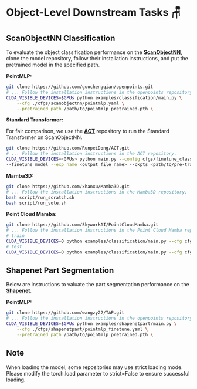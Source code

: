 # Object-Level Downstream Tasks 🪑


## ScanObjectNN Classification
To evaluate the object classification performance on the **[ScanObjectNN](https://hkust-vgd.github.io/scanobjectnn/)**, clone the model repository, follow their installation instructions, and put the pretrained model in the specified path.

**PointMLP:**
```bash
git clone https://github.com/guochengqian/openpoints.git
# ... Follow the installation instructions in the openpoints repository.
CUDA_VISIBLE_DEVICES=$GPUs python examples/classification/main.py \
    --cfg ./cfgs/scanobjectnn/pointmlp.yaml \
    --pretrained_path /path/to/pointmlp_pretrained.pth \
```

**Standard Transformer:**

For fair comparison, we use the **[ACT](https://github.com/RunpeiDong/ACT)** repository to run the Standard Transformer on ScanObjectNN.
```bash
git clone https://github.com/RunpeiDong/ACT.git
# ... Follow the installation instructions in the ACT repository.
CUDA_VISIBLE_DEVICES=<GPUs> python main.py --config cfgs/finetune_classification/full/finetune_scan_hardest.yaml \
--finetune_model --exp_name <output_file_name> --ckpts <path/to/pre-trained/model>
```

**Mamba3D:**
```bash
git clone https://github.com/xhanxu/Mamba3D.git
# ... Follow the installation instructions in the Mamba3D repository.
bash script/run_scratch.sh
bash script/run_vote.sh
```

**Point Cloud Mamba:**
```bash
git clone https://github.com/SkyworkAI/PointCloudMamba.git
# ... Follow the installation instructions in the Point Cloud Mamba repository.
# train
CUDA_VISIBLE_DEVICES=0 python examples/classification/main.py --cfg cfgs/scanobjectnn/PCM.yaml
# test
CUDA_VISIBLE_DEVICES=0 python examples/classification/main.py --cfg cfgs/scanobjectnn/PCM.yaml  mode=test --pretrained_path /path/to/PCM.pth
```

## Shapenet Part Segmentation
Below are instructions to valuate the part segmentation performance on the **[Shapenet](https://shapenet.org/)**.

**PointMLP:**
```bash
git clone https://github.com/wangzy22/TAP.git 
# ... Follow the installation instructions in the openpoints repository.
CUDA_VISIBLE_DEVICES=$GPUs python examples/shapenetpart/main.py \
    --cfg ./cfgs/shapenetpart/pointmlp_finetune.yaml \
    --pretrained_path /path/to/pointmlp_pretrained.pth \
```

## Note

When loading the model, some repositories may use strict loading mode. Please modify the torch.load parameter to strict=False to ensure successful loading.
